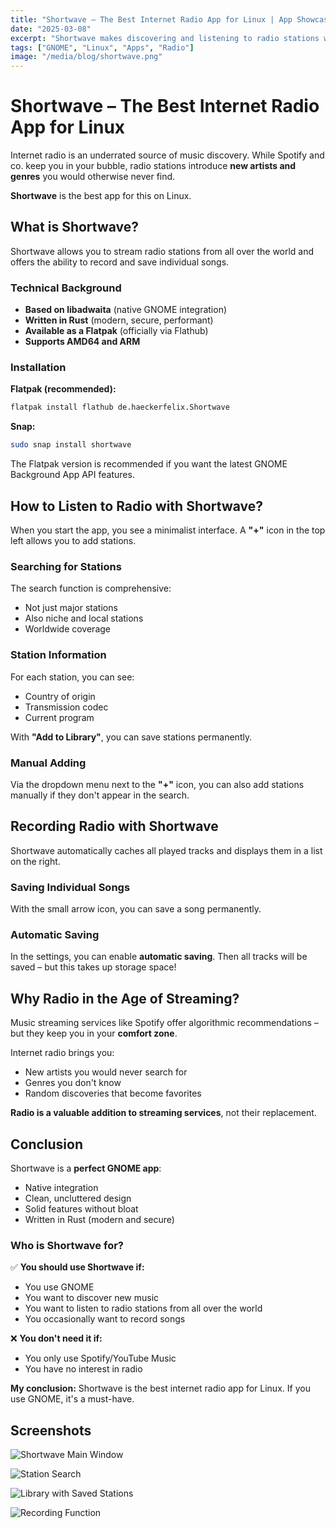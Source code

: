 ```yaml
---
title: "Shortwave – The Best Internet Radio App for Linux | App Showcase"
date: "2025-03-08"
excerpt: "Shortwave makes discovering and listening to radio stations worldwide especially easy. A native GNOME app with a recording function."
tags: ["GNOME", "Linux", "Apps", "Radio"]
image: "/media/blog/shortwave.png"
---
```


# Shortwave – The Best Internet Radio App for Linux

Internet radio is an underrated source of music discovery. While Spotify and co. keep you in your bubble, radio stations introduce **new artists and genres** you would otherwise never find.

**Shortwave** is the best app for this on Linux.

## What is Shortwave?

Shortwave allows you to stream radio stations from all over the world and offers the ability to record and save individual songs.

### Technical Background

- **Based on libadwaita** (native GNOME integration)
- **Written in Rust** (modern, secure, performant)
- **Available as a Flatpak** (officially via Flathub)
- **Supports AMD64 and ARM**

### Installation

**Flatpak (recommended):**
```bash
flatpak install flathub de.haeckerfelix.Shortwave
```

**Snap:**
```bash
sudo snap install shortwave
```

The Flatpak version is recommended if you want the latest GNOME Background App API features.

## How to Listen to Radio with Shortwave?

When you start the app, you see a minimalist interface. A **"+"** icon in the top left allows you to add stations.

### Searching for Stations

The search function is comprehensive:
- Not just major stations
- Also niche and local stations
- Worldwide coverage

### Station Information

For each station, you can see:
- Country of origin
- Transmission codec
- Current program

With **"Add to Library"**, you can save stations permanently.

### Manual Adding

Via the dropdown menu next to the **"+"** icon, you can also add stations manually if they don't appear in the search.

## Recording Radio with Shortwave

Shortwave automatically caches all played tracks and displays them in a list on the right.

### Saving Individual Songs

With the small arrow icon, you can save a song permanently.

### Automatic Saving

In the settings, you can enable **automatic saving**. Then all tracks will be saved – but this takes up storage space!

## Why Radio in the Age of Streaming?

Music streaming services like Spotify offer algorithmic recommendations – but they keep you in your **comfort zone**.

Internet radio brings you:
- New artists you would never search for
- Genres you don't know
- Random discoveries that become favorites

**Radio is a valuable addition to streaming services**, not their replacement.

## Conclusion

Shortwave is a **perfect GNOME app**:
- Native integration
- Clean, uncluttered design
- Solid features without bloat
- Written in Rust (modern and secure)

### Who is Shortwave for?

✅ **You should use Shortwave if:**
- You use GNOME
- You want to discover new music
- You want to listen to radio stations from all over the world
- You occasionally want to record songs

❌ **You don't need it if:**
- You only use Spotify/YouTube Music
- You have no interest in radio

**My conclusion:** Shortwave is the best internet radio app for Linux. If you use GNOME, it's a must-have.

## Screenshots

![Shortwave Main Window](/media/blog/shortwave-2.webp)

![Station Search](/media/blog/shortwave-3.webp)

![Library with Saved Stations](/media/blog/shortwave-4.webp)

![Recording Function](/media/blog/shortwave-5.webp)
